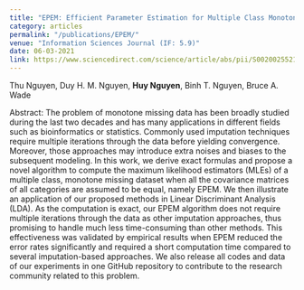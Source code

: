 ```yaml
---
title: "EPEM: Efficient Parameter Estimation for Multiple Class Monotone Missing Data"
category: articles
permalink: "/publications/EPEM/"
venue: "Information Sciences Journal (IF: 5.9)"
date: 06-03-2021
link: https://www.sciencedirect.com/science/article/abs/pii/S0020025521002346
---
```


[comment]: <> (<a href="https://www.sciencedirect.com/science/article/abs/pii/S0020025521002346">Elsevier</a>.)
Thu Nguyen, Duy H. M. Nguyen, <b>Huy Nguyen</b>, Binh T. Nguyen, Bruce A. Wade

Abstract: The problem of monotone missing data has been broadly studied during the last two decades and has
many applications in different fields such as bioinformatics or statistics. Commonly used imputation
techniques require multiple iterations through the data before yielding convergence. Moreover, those
approaches may introduce extra noises and biases to the subsequent modeling. In this work, we derive
exact formulas and propose a novel algorithm to compute the maximum likelihood estimators (MLEs)
of a multiple class, monotone missing dataset when all the covariance matrices of all categories are
assumed to be equal, namely EPEM. We then illustrate an application of our proposed methods in
Linear Discriminant Analysis (LDA). As the computation is exact, our EPEM algorithm does not
require multiple iterations through the data as other imputation approaches, thus promising to handle
much less time-consuming than other methods. This effectiveness was validated by empirical results
when EPEM reduced the error rates significantly and required a short computation time compared to
several imputation-based approaches. We also release all codes and data of our experiments in one
GitHub repository to contribute to the research community related to this problem.

